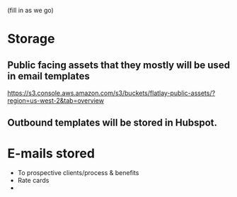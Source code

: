 <!-- TITLE: E-mail templates -->

(fill in as we go)
# Storage

## Public facing assets that they mostly will be used in email templates 
https://s3.console.aws.amazon.com/s3/buckets/flatlay-public-assets/?region=us-west-2&tab=overview

## Outbound templates will be stored in Hubspot.


# E-mails stored
* To prospective clients/process & benefits
* Rate cards
* 



